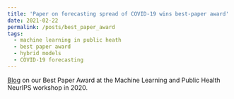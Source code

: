 ```yaml
---
title: 'Paper on forecasting spread of COVID-19 wins best-paper award'
date: 2021-02-22
permalink: /posts/best_paper_award
tags:
  - machine learning in public heath
  - best paper award
  - hybrid models
  - COVID-19 forecasting
---
```


[Blog](https://www.amazon.science/blog/paper-on-forecasting-spread-of-covid-19-wins-best-paper-award) on our Best Paper Award at the Machine Learning and Public Health NeurIPS workshop in 2020.
